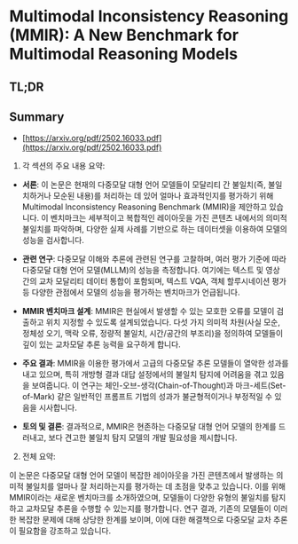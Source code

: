 # Multimodal Inconsistency Reasoning (MMIR): A New Benchmark for Multimodal Reasoning Models
## TL;DR
## Summary
- [https://arxiv.org/pdf/2502.16033.pdf](https://arxiv.org/pdf/2502.16033.pdf)

1. 각 섹션의 주요 내용 요약:

- **서론**: 이 논문은 현재의 다중모달 대형 언어 모델들이 모달리티 간 불일치(즉, 불일치하거나 모순된 내용)를 처리하는 데 있어 얼마나 효과적인지를 평가하기 위해 Multimodal Inconsistency Reasoning Benchmark (MMIR)을 제안하고 있습니다. 이 벤치마크는 세부적이고 복합적인 레이아웃을 가진 콘텐츠 내에서의 의미적 불일치를 파악하며, 다양한 실제 사례를 기반으로 하는 데이터셋을 이용하여 모델의 성능을 검사합니다.

- **관련 연구**: 다중모달 이해와 추론에 관련된 연구를 고찰하며, 여러 평가 기준에 따라 다중모달 대형 언어 모델(MLLM)의 성능을 측정합니다. 여기에는 텍스트 및 영상 간의 교차 모달리티 데이터 통합이 포함되며, 텍스트 VQA, 객체 할루시네이션 평가 등 다양한 관점에서 모델의 성능을 평가하는 벤치마크가 언급됩니다.

- **MMIR 벤치마크 설계**: MMIR은 현실에서 발생할 수 있는 모호한 오류를 모델이 검출하고 위치 지정할 수 있도록 설계되었습니다. 다섯 가지 의미적 차원(사실 모순, 정체성 오기, 맥락 오류, 정량적 불일치, 시간/공간의 부조리)을 정의하여 모델들이 깊이 있는 교차모달 추론 능력을 요구하게 합니다.

- **주요 결과**: MMIR을 이용한 평가에서 고급의 다중모달 추론 모델들이 열악한 성과를 내고 있으며, 특히 개방형 결과 대답 설정에서의 불일치 탐지에 어려움을 겪고 있음을 보여줍니다. 이 연구는 체인-오브-생각(Chain-of-Thought)과 마크-세트(Set-of-Mark) 같은 일반적인 프롬프트 기법의 성과가 불균형적이거나 부정적일 수 있음을 시사합니다.

- **토의 및 결론**: 결과적으로, MMIR은 현존하는 다중모달 대형 언어 모델의 한계를 드러내고, 보다 견고한 불일치 탐지 모델의 개발 필요성을 제시합니다.

2. 전체 요약:

이 논문은 다중모달 대형 언어 모델이 복잡한 레이아웃을 가진 콘텐츠에서 발생하는 의미적 불일치를 얼마나 잘 처리하는지를 평가하는 데 초점을 맞추고 있습니다. 이를 위해 MMIR이라는 새로운 벤치마크를 소개하였으며, 모델들이 다양한 유형의 불일치를 탐지하고 교차모달 추론을 수행할 수 있는지를 평가합니다. 연구 결과, 기존의 모델들이 이러한 복잡한 문제에 대해 상당한 한계를 보이며, 이에 대한 해결책으로 다중모달 교차 추론이 필요함을 강조하고 있습니다.